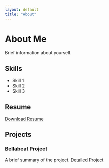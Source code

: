```yaml
---
layout: default
title: "About"
---
```


# About Me

Brief information about yourself.

## Skills
- Skill 1
- Skill 2
- Skill 3

## Resume
[Download Resume](path/to/resume.pdf)

## Projects
### Bellabeat Project
A brief summary of the project.
[Detailed Project](Bellabeat_project/)